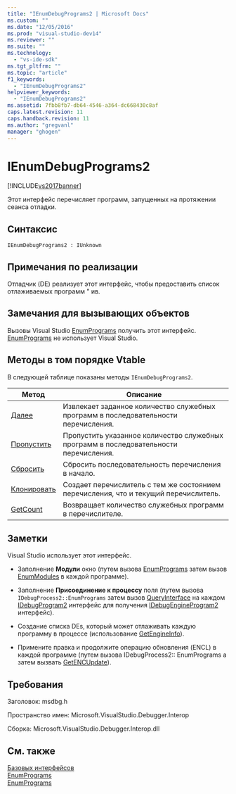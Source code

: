 ```yaml
---
title: "IEnumDebugPrograms2 | Microsoft Docs"
ms.custom: ""
ms.date: "12/05/2016"
ms.prod: "visual-studio-dev14"
ms.reviewer: ""
ms.suite: ""
ms.technology: 
  - "vs-ide-sdk"
ms.tgt_pltfrm: ""
ms.topic: "article"
f1_keywords: 
  - "IEnumDebugPrograms2"
helpviewer_keywords: 
  - "IEnumDebugPrograms2"
ms.assetid: 7fbb8fb7-db64-4546-a364-dc668430c8af
caps.latest.revision: 11
caps.handback.revision: 11
ms.author: "gregvanl"
manager: "ghogen"
---
```

# IEnumDebugPrograms2
[!INCLUDE[vs2017banner](../../../code-quality/includes/vs2017banner.md)]

Этот интерфейс перечисляет программ, запущенных на протяжении сеанса отладки.  
  
## Синтаксис  
  
```  
IEnumDebugPrograms2 : IUnknown  
```  
  
## Примечания по реализации  
 Отладчик \(DE\) реализует этот интерфейс, чтобы предоставить список отлаживаемых программ " ив.  
  
## Замечания для вызывающих объектов  
 Вызовы Visual Studio [EnumPrograms](../../../extensibility/debugger/reference/idebugprocess2-enumprograms.md) получить этот интерфейс.  [EnumPrograms](../../../extensibility/debugger/reference/idebugengine2-enumprograms.md) не использует Visual Studio.  
  
## Методы в том порядке Vtable  
 В следующей таблице показаны методы `IEnumDebugPrograms2`.  
  
|Метод|Описание|  
|-----------|--------------|  
|[Далее](../Topic/IEnumDebugPrograms2::Next.md)|Извлекает заданное количество служебных программ в последовательности перечисления.|  
|[Пропустить](../../../extensibility/debugger/reference/ienumdebugprograms2-skip.md)|Пропустить указанное количество служебных программ в последовательности перечисления.|  
|[Сбросить](../../../extensibility/debugger/reference/ienumdebugprograms2-reset.md)|Сбросить последовательность перечисления в начало.|  
|[Клонировать](../Topic/IEnumDebugPrograms2::Clone.md)|Создает перечислитель с тем же состоянием перечисления, что и текущий перечислитель.|  
|[GetCount](../Topic/IEnumDebugPrograms2::GetCount.md)|Возвращает количество служебных программ в перечислителе.|  
  
## Заметки  
 Visual Studio использует этот интерфейс.  
  
-   Заполнение **Модули** окно \(путем вызова  [EnumPrograms](../../../extensibility/debugger/reference/idebugprocess2-enumprograms.md) затем вызов  [EnumModules](../../../extensibility/debugger/reference/idebugprogram2-enummodules.md) в каждой программе\).  
  
-   Заполнение **Присоединение к процессу** поля \(путем вызова  `IDebugProcess2::EnumPrograms` затем вызов  [QueryInterface](/visual-cpp/atl/queryinterface) на каждом  [IDebugProgram2](../../../extensibility/debugger/reference/idebugprogram2.md) интерфейс для получения  [IDebugEngineProgram2](../../../extensibility/debugger/reference/idebugengineprogram2.md) интерфейс\).  
  
-   Создание списка DEs, который может отлаживать каждую программу в процессе \(использование [GetEngineInfo](../../../extensibility/debugger/reference/idebugprogram2-getengineinfo.md)\).  
  
-   Примените правка и продолжите операцию обновления \(ENCL\) в каждой программе \(путем вызова IDebugProcess2:: EnumPrograms а затем вызвать [GetENCUpdate](../../../extensibility/debugger/reference/idebugprogram2-getencupdate.md)\).  
  
## Требования  
 Заголовок: msdbg.h  
  
 Пространство имен: Microsoft.VisualStudio.Debugger.Interop  
  
 Сборка: Microsoft.VisualStudio.Debugger.Interop.dll  
  
## См. также  
 [Базовых интерфейсов](../../../extensibility/debugger/reference/core-interfaces.md)   
 [EnumPrograms](../../../extensibility/debugger/reference/idebugengine2-enumprograms.md)   
 [EnumPrograms](../../../extensibility/debugger/reference/idebugprocess2-enumprograms.md)